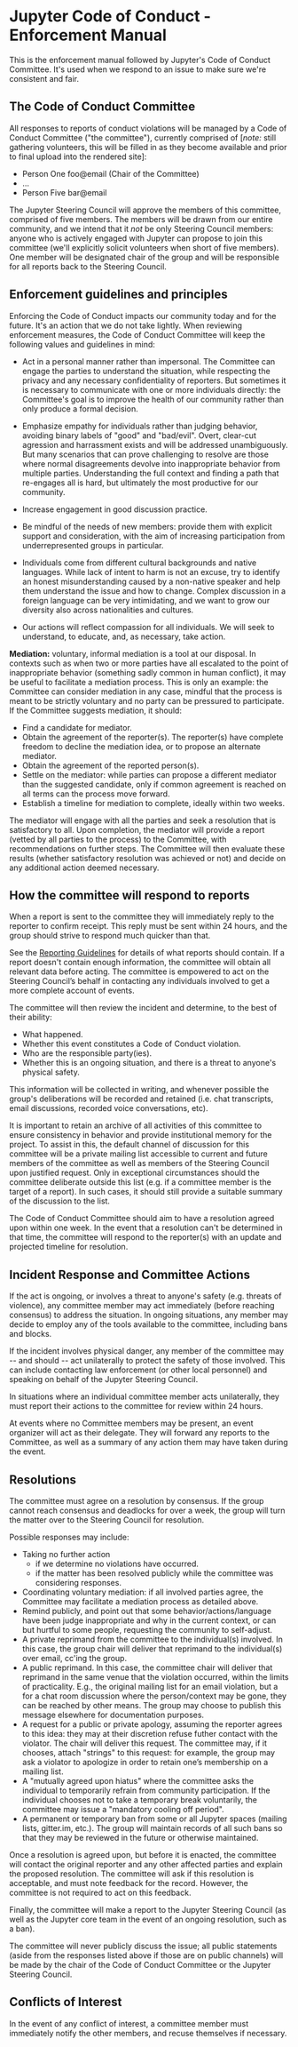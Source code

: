 # Jupyter Code of Conduct - Enforcement Manual

This is the enforcement manual followed by Jupyter's Code of Conduct
Committee. It's used when we respond to an issue to make sure we're consistent
and fair.

## The Code of Conduct Committee

All responses to reports of conduct violations will be managed by a Code of
Conduct Committee ("the committee"), currently comprised of [*note:* still gathering volunteers, this will be filled in as they become available and prior to final upload into the rendered site]:

* Person One foo@email (Chair of the Committee)
* ...
* Person Five bar@email

The Jupyter Steering Council will approve the members of this committee,
comprised of five members. The members will be drawn from our entire community,
and we intend that it *not* be only Steering Council members: anyone who is
actively engaged with Jupyter can propose to join this committee (we'll
explicitly solicit volunteers when short of five members).  One member will be
designated chair of the group and will be responsible for all reports back to
the Steering Council.


## Enforcement guidelines and principles

Enforcing the Code of Conduct impacts our community today and for the future.
It's an action that we do not take lightly. When reviewing enforcement
measures, the Code of Conduct Committee will keep the following values and
guidelines in mind:

* Act in a personal manner rather than impersonal.  The Committee can engage
  the parties to understand the situation, while respecting the privacy and any
  necessary confidentiality of reporters.  But sometimes it is necessary to communicate with one or more individuals directly: the Committee's goal is to improve the health of our community rather than only produce a formal decision.

* Emphasize empathy for individuals rather than judging behavior, avoiding
  binary labels of "good" and "bad/evil". Overt, clear-cut agression and
  harrassment exists and will be addressed unambiguously.  But many scenarios
  that can prove challenging to resolve are those where normal disagreements
  devolve into inappropriate behavior from multiple parties.  Understanding the
  full context and finding a path that re-engages all is hard, but ultimately
  the most productive for our community.

* Increase engagement in good discussion practice.

* Be mindful of the needs of new members: provide them with explicit support
  and consideration, with the aim of increasing participation from
  underrepresented groups in particular.

* Individuals come from different cultural backgrounds and native languages.
  While lack of intent to harm is not an excuse, try to identify an honest
  misunderstanding caused by a non-native speaker and help them understand the
  issue and how to change.  Complex discussion in a foreign language can be very intimidating, and we want to grow our diversity also across nationalities and cultures.

* Our actions will reflect compassion for all individuals. We will seek to
  understand, to educate, and, as necessary, take action.


**Mediation:** voluntary, informal mediation is a tool at our disposal.  In
contexts such as when two or more parties have all escalated to the point of
inappropriate behavior (something sadly common in human conflict), it may be
useful to facilitate a mediation process. This is only an example: the
Committee can consider mediation in any case, mindful that the process is meant
to be strictly voluntary and no party can be pressured to participate. If the
Committee suggests mediation, it should:

* Find a candidate for mediator.
* Obtain the agreement of the reporter(s). The reporter(s) have complete
  freedom to decline the mediation idea, or to propose an alternate mediator.
* Obtain the agreement of the reported person(s).
* Settle on the mediator: while parties can propose a different mediator than
  the suggested candidate, only if common agreement is reached on all terms can
  the process move forward.
* Establish a timeline for mediation to complete, ideally within two weeks.

The mediator will engage with all the parties and seek a resolution that is
satisfactory to all.  Upon completion, the mediator will provide a report
(vetted by all parties to the process) to the Committee, with recommendations
on further steps.  The Committee will then evaluate these results (whether
satisfactory resolution was achieved or not) and decide on any additional
action deemed necessary.


## How the committee will respond to reports

When a report is sent to the committee they will immediately reply to the
reporter to confirm receipt. This reply must be sent within 24 hours, and the
group should strive to respond much quicker than that.

See the [Reporting Guidelines](*conduct_reporting_online.md*) for details of
what reports should contain. If a report doesn't contain enough information, the
committee will obtain all relevant data before acting. The committee is
empowered to act on the Steering Council’s behalf in contacting any individuals
involved to get a more complete account of events.

The committee will then review the incident and determine, to the best of their
ability:

* What happened.
* Whether this event constitutes a Code of Conduct violation.
* Who are the responsible party(ies).
* Whether this is an ongoing situation, and there is a threat to anyone's
  physical safety.

This information will be collected in writing, and whenever possible the group's
deliberations will be recorded and retained (i.e. chat transcripts, email
discussions, recorded voice conversations, etc).

It is important to retain an archive of all activities of this committee to
ensure consistency in behavior and provide institutional memory for the
project.  To assist in this, the default channel of discussion for this
committee will be a private mailing list accessible to current and future
members of the committee as well as members of the Steering Council upon
justified request. Only in exceptional circumstances should the committee
deliberate outside this list (e.g. if a committee member is the target of a
report).  In such cases, it should still provide a suitable summary of the
discussion to the list.

The Code of Conduct Committee should aim to have a resolution agreed upon within
one week. In the event that a resolution can't be determined in that time, the
committee will respond to the reporter(s) with an update and projected timeline
for resolution.


## Incident Response and Committee Actions

If the act is ongoing, or involves a threat to anyone's safety (e.g. threats of
violence), any committee member may act immediately (before reaching consensus)
to address the situation. In ongoing situations, any member may decide to employ
any of the tools available to the committee, including bans and blocks.

If the incident involves physical danger, any member of the committee may -- and
should -- act unilaterally to protect the safety of those involved. This can
include contacting law enforcement (or other local personnel) and speaking on
behalf of the Jupyter Steering Council.

In situations where an individual committee member acts unilaterally, they must
report their actions to the committee for review within 24 hours.

At events where no Committee members may be present, an event organizer will act as their delegate.  They will forward any reports to the Committee, as well as a summary of any action them may have taken during the event.


## Resolutions

The committee must agree on a resolution by consensus. If the group cannot reach
consensus and deadlocks for over a week, the group will turn the matter over to
the Steering Council for resolution.


Possible responses may include:

* Taking no further action
  - if we determine no violations have occurred.
  - if the matter has been resolved publicly while the committee was
    considering responses.
* Coordinating voluntary mediation: if all involved parties agree, the
  Committee may facilitate a mediation process as detailed above.
* Remind publicly, and point out that some behavior/actions/language have been
  judge inappropriate and why in the current context, or can but hurtful to
  some people, requesting the community to self-adjust.
* A private reprimand from the committee to the individual(s) involved. In this
  case, the group chair will deliver that reprimand to the individual(s) over
  email, cc'ing the group.
* A public reprimand. In this case, the committee chair will deliver that
  reprimand in the same venue that the violation occurred, within the limits of
  practicality. E.g., the original mailing list for an email violation, but a
  for a chat room discussion where the person/context may be gone, they can be
  reached by other means. The group may choose to publish this message
  elsewhere for documentation purposes.
* A request for a public or private apology, assuming the reporter agrees to
  this idea: they may at their discretion refuse futher contact with the
  violator. The chair will deliver this request. The committee may, if it
  chooses, attach "strings" to this request: for example, the group may ask a
  violator to apologize in order to retain one’s membership on a mailing list.
* A "mutually agreed upon hiatus" where the committee asks the individual to
  temporarily refrain from community participation. If the individual chooses
  not to take a temporary break voluntarily, the committee may issue a
  "mandatory cooling off period".
* A permanent or temporary ban from some or all Jupyter spaces (mailing lists,
  gitter.im, etc.). The group will maintain records of all such bans so that
  they may be reviewed in the future or otherwise maintained.

Once a resolution is agreed upon, but before it is enacted, the committee will
contact the original reporter and any other affected parties and explain the
proposed resolution. The committee will ask if this resolution is acceptable,
and must note feedback for the record. However, the committee is not required to
act on this feedback.

Finally, the committee will make a report to the Jupyter Steering Council (as
well as the Jupyter core team in the event of an ongoing resolution, such as a
ban).

The committee will never publicly discuss the issue; all public statements
(aside from the responses listed above if those are on public channels) will be
made by the chair of the Code of Conduct Committee or the Jupyter Steering
Council.


## Conflicts of Interest

In the event of any conflict of interest, a committee member must immediately
notify the other members, and recuse themselves if necessary.
